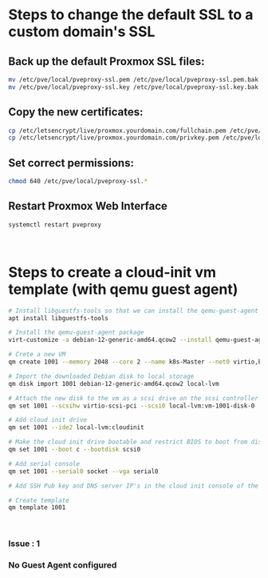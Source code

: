 
# Steps to change the default SSL to a custom domain's SSL

## Back up the default Proxmox SSL files:
``` bash
mv /etc/pve/local/pveproxy-ssl.pem /etc/pve/local/pveproxy-ssl.pem.bak
mv /etc/pve/local/pveproxy-ssl.key /etc/pve/local/pveproxy-ssl.key.bak
```

## Copy the new certificates:
``` bash
cp /etc/letsencrypt/live/proxmox.yourdomain.com/fullchain.pem /etc/pve/local/pveproxy-ssl.pem
cp /etc/letsencrypt/live/proxmox.yourdomain.com/privkey.pem /etc/pve/local/pveproxy-ssl.key
```

## Set correct permissions:
``` bash
chmod 640 /etc/pve/local/pveproxy-ssl.*
```

## Restart Proxmox Web Interface
``` bash
systemctl restart pveproxy
```

<br>

# Steps to create a cloud-init vm template (with qemu guest agent)

``` bash
# Install libguestfs-tools so that we can install the qemu-guest-agent on to the downloaded image
apt install libguestfs-tools

# Install the qemu-guest-agent package
virt-customize -a debian-12-generic-amd64.qcow2 --install qemu-guest-agent

# Crete a new VM
qm create 1001 --memory 2048 --core 2 --name k8s-Master --net0 virtio,bridge=vmbr0

# Import the downloaded Debian disk to local storage 
qm disk import 1001 debian-12-generic-amd64.qcow2 local-lvm

# Attach the new disk to the vm as a scsi drive on the scsi controller
qm set 1001 --scsihw virtio-scsi-pci --scsi0 local-lvm:vm-1001-disk-0

# Add cloud init drive
qm set 1001 --ide2 local-lvm:cloudinit

# Make the cloud init drive bootable and restrict BIOS to boot from disk only
qm set 1001 --boot c --bootdisk scsi0

# Add serial console
qm set 1001 --serial0 socket --vga serial0

# Add SSH Pub key and DNS server IP's in the cloud init console of the VM 1001

# Create template
qm template 1001

```
<br>

### 

### Issue : 1 

### No Guest Agent configured






